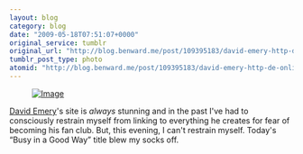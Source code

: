 ```yaml
---
layout: blog
category: blog
date: "2009-05-18T07:51:07+0000"
original_service: tumblr
original_url: "http://blog.benward.me/post/109395183/david-emery-http-de-online-co-uk-s-site-is"
tumblr_post_type: photo
atomid: "http://blog.benward.me/post/109395183/david-emery-http-de-online-co-uk-s-site-is"
---
```

<figure class="photo">
  <a href="http://de-online.co.uk/2009/05/17/busy-in-a-good-way"><img src="http://benward.me/res/tumblr/media/109395183/0.jpg" alt="Image"></a>
</figure>

[David Emery](http://de-online.co.uk/)'s site is _always_ stunning and in the past I've had to consciously restrain myself from linking to everything he creates for fear of becoming his fan club. But, this evening, I can't restrain myself. Today's “Busy in a Good Way” title blew my socks off.